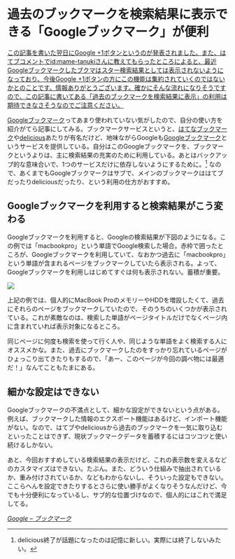 # <span>過去のブックマークを検索結果に表示できる</span><span>「Googleブックマーク」が便利</span>

<ins>この記事を書いた翌日に[Google +1ボタン](http://www.google.com/+1/button/)というのが発表されました。また、はてブコメントでid:mame-tanukiさんに教えてもらったところによると、最近Googleブックマークしたブクマは[スター検索結果としては表示されない](http://d.hatena.ne.jp/amatanoyo/20110316/1300275726)ようになっており、今後Google +1ボタンの方にこの機能は集約されていくのではないかとのことです。情報ありがとうございます。確かにそんな流れになりそうですので、この記事に書いてある「過去のブックマークを検索結果に表示」の利用は期待できなさそうなのでご注意ください。</ins>

[Googleブックマーク](https://www.google.com/bookmarks/?hl=ja)ってあまり使われていない気がしたので、自分の使い方を紹介がてら記事にしてみる。ブックマークサービスというと、[はてなブックマーク](http://b.hatena.ne.jp/)や[delicious](http://www.delicious.com/)あたりが有名だけど、地味ながらGoogleも[Googleブックマーク](https://www.google.com/bookmarks/?hl=ja)というサービスを提供している。自分はこのGoogleブックマークを、ブックマークというよりは、主に検索結果の充実のために利用している。あとはバックアップ的な意味合いで、1つのサービスだけに依存しないようにするために。[^1] なので、あくまでもGoogleブックマークはサブで、メインのブックマークははてブだったりdeliciousだったり、という利用の仕方がおすすめ。

<!-- READMORE -->


## Googleブックマークを利用すると検索結果がこう変わる

Googleブックマークを利用すると、Googleの検索結果が下図のようになる。この例では「macbookpro」という単語でGoogle検索した場合。赤枠で囲ったところが、Googleブックマークを利用していて、なおかつ過去に「macbookpro」という単語が含まれるページをブックマークしていたら表示される。よって、Googleブックマークを利用しはじめてすぐは何も表示されない。蓄積が重要。

[![](/images/2011/03/30/google-bookmark-search-result-01.png)](/images/2011/03/30/google-bookmark-search-result-01.png)

上記の例では、個人的にMacBook ProのメモリーやHDDを増設したくて、過去にそれらのページをブックマークしていたので、そのうちのいくつかが表示されている。これが素敵なのは、検索した単語がページタイトルだけでなくページ内に含まれていれば表示対象になるところ。

同じページに何度も検索を使って行く人や、同じような単語をよく検索する人にオススメかな。また、過去にブックマークしたのをすっかり忘れているページがひょっこり出てきたりもするので、「あー、このページが今回の調べ物には最適だ！」なんてこともたまにある。

## 細かな設定はできない
Googleブックマークの不満点として、細かな設定ができないという点がある。例えば、ブックマークした情報のエクスポート機能はあるけど、インポート機能がない。なので、はてブやdeliciousから過去のブックマークを一気に取り込むといったことはできず、現状ブックマークデータを蓄積するにはコツコツと使い続けるしかない。

あと、今回おすすめしている検索結果の表示だけど、これの表示数を変えるなどのカスタマイズはできない。たぶん。また、どういう仕組みで抽出されているか、重み付けされているか、などもわからないし、そういった設定もできない。ここらへんを設定できたりするとさらに使い勝手がよくなりそうなんだけど、今でも十分便利になっているし、サブ的な位置づけなので、個人的にはこれで満足してる。

<cite>[Google &#8211; ブックマーク](https://www.google.com/bookmarks/)</cite>

[^1]: delicious終了が話題になったのは記憶に新しい。実際には終了しないみたい。
